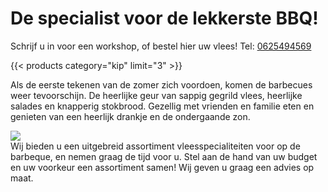 # De specialist voor de lekkerste BBQ!

Schrijf u in voor een workshop, of bestel hier uw vlees! Tel: <a href="tel:0625494569">0625494569</a>

{{< products category="kip" limit="3" >}}

Als de eerste tekenen van de zomer zich voordoen, komen de barbecues weer tevoorschijn. De heerlijke geur van sappig gegrild vlees, heerlijke salades en knapperig stokbrood. Gezellig met vrienden en familie eten en genieten van een heerlijk drankje en de ondergaande zon.

<div class="cutboard">
  <img src="/img/cutboard.png"/>
  <div>Wij bieden u een uitgebreid assortiment vleesspecialiteiten voor op de barbeque, en nemen graag de tijd voor u. Stel aan de hand van uw budget en uw voorkeur een assortiment samen! Wij geven u graag een advies op maat.</div>
</div>


